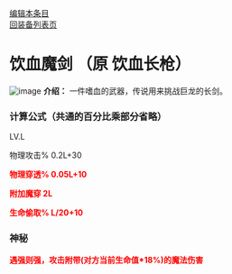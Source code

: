 [编辑本条目](https://github.com/GuguTown/Wiki/edit/main/equip/饮血魔剑.md)    
[回装备列表页](index.html) 
# 饮血魔剑 （原 饮血长枪）
![image](https://user-images.githubusercontent.com/35645329/193962406-2844556c-76ae-479a-8430-466d7a5ea608.png) **介绍：** 一件嗜血的武器，传说用来挑战巨龙的长剑。   
### 计算公式（共通的百分比乘部分省略）
LV.L   

物理攻击% 0.2L+30   

<p><font color="#FF0000"><b>物理穿透% 0.05L+10</b></font></p>

<p><font color="#FF0000"><b>附加魔穿 2L</b></font></p>

<p><font color="#FF0000"><b>生命偷取% L/20+10</b></font></p>   

### 神秘
<p><font color="#FF0000"><b>遇强则强，攻击附带(对方当前生命值*18%)的魔法伤害</b></font></p>
